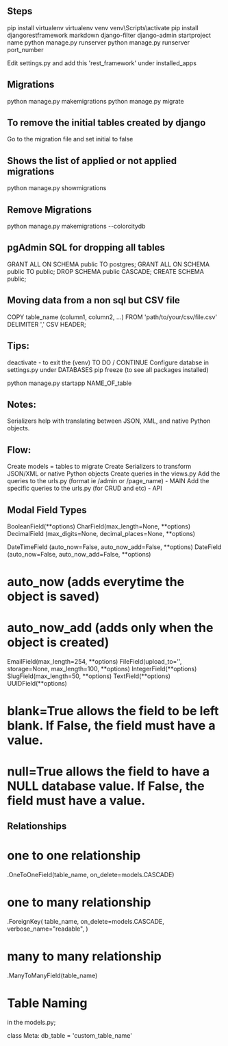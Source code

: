 ## Steps
pip install virtualenv
virtualenv venv
venv\Scripts\activate
pip install djangorestframework markdown django-filter
django-admin startproject name
python manage.py runserver
python manage.py runserver port_number

Edit settings.py and add this 'rest_framework' under installed_apps

## Migrations 
python manage.py makemigrations
python manage.py migrate

## To remove the initial tables created by django
Go to the migration file and set initial to false

## Shows the list of applied or not applied migrations 
python manage.py showmigrations

## Remove Migrations 
python manage.py makemigrations --colorcitydb

## pgAdmin SQL for dropping all tables

GRANT ALL ON SCHEMA public TO postgres;
GRANT ALL ON SCHEMA public TO public;
DROP SCHEMA public CASCADE;
CREATE SCHEMA public;

## Moving data from a non sql but CSV file 
COPY table_name (column1, column2, ...) FROM 'path/to/your/csv/file.csv' DELIMITER ',' CSV HEADER;


## Tips:
deactivate - to exit the (venv)
TO DO / CONTINUE
Configure databse in settings.py under DATABASES
pip freeze (to see all packages installed)

python manage.py startapp NAME_OF_table


## Notes:
Serializers help with translating between JSON, XML, and native Python objects. 


## Flow:
Create models = tables to migrate
Create Serializers to transform JSON/XML or native Python objects
Create queries in the views.py 
Add the queries to the urls.py (format ie /admin or /page_name) - MAIN
Add the specific queries to the urls.py (for CRUD and etc) - API

## Modal Field Types

BooleanField(**options)
CharField(max_length=None, **options)
DecimalField (max_digits=None, decimal_places=None, **options)

DateTimeField (auto_now=False, auto_now_add=False, **options)
DateField (auto_now=False, auto_now_add=False, **options)
# auto_now (adds everytime the object is saved) 
# auto_now_add (adds only when the object is created)
EmailField(max_length=254, **options)
FileField(upload_to='', storage=None, max_length=100, **options)
IntegerField(**options)
SlugField(max_length=50, **options)
TextField(**options)
UUIDField(**options)


# blank=True allows the field to be left blank. If False, the field must have a value.
# null=True allows the field to have a NULL database value. If False, the field must have a value.

## Relationships

# one to one relationship
.OneToOneField(table_name, on_delete=models.CASCADE)

# one to many relationship
.ForeignKey(
    table_name,
    on_delete=models.CASCADE,
    verbose_name="readable",
)

# many to many relationship
.ManyToManyField(table_name)

# Table Naming
in the models.py; 

 class Meta:
        db_table = 'custom_table_name'



